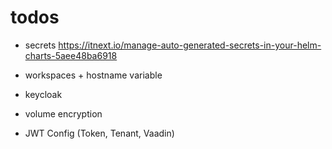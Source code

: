 # todos
- secrets https://itnext.io/manage-auto-generated-secrets-in-your-helm-charts-5aee48ba6918
- workspaces + hostname variable
- keycloak
- volume encryption

- JWT Config (Token, Tenant, Vaadin)